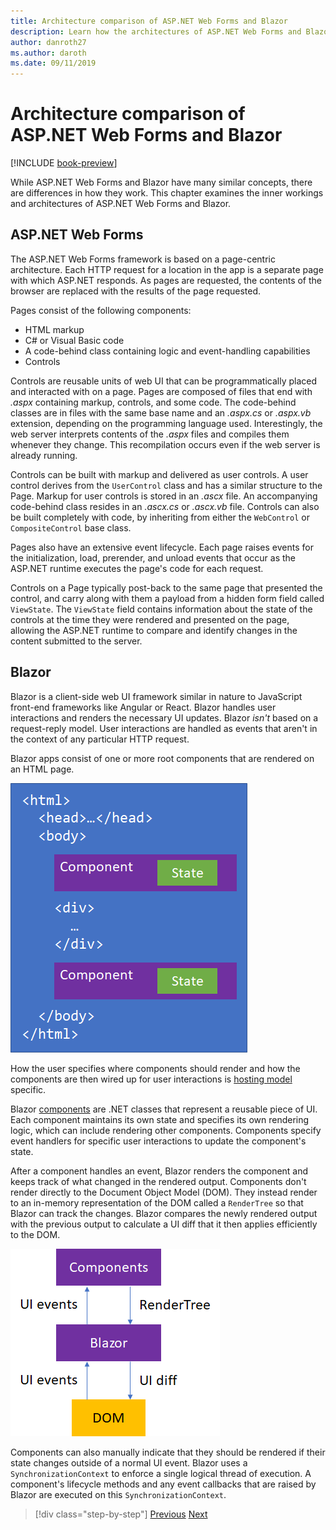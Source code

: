 ```yaml
---
title: Architecture comparison of ASP.NET Web Forms and Blazor
description: Learn how the architectures of ASP.NET Web Forms and Blazor compare.
author: danroth27
ms.author: daroth
ms.date: 09/11/2019
---
```

# Architecture comparison of ASP.NET Web Forms and Blazor

[!INCLUDE [book-preview](../../../includes/book-preview.md)]

While ASP.NET Web Forms and Blazor have many similar concepts, there are differences in how they work. This chapter examines the inner workings and architectures of ASP.NET Web Forms and Blazor.

## ASP.NET Web Forms

The ASP.NET Web Forms framework is based on a page-centric architecture. Each HTTP request for a location in the app is a separate page with which ASP.NET responds. As pages are requested, the contents of the browser are replaced with the results of the page requested.

Pages consist of the following components:

- HTML markup
- C# or Visual Basic code
- A code-behind class containing logic and event-handling capabilities
- Controls

Controls are reusable units of web UI that can be programmatically placed and interacted with on a page. Pages are composed of files that end with *.aspx* containing markup, controls, and some code. The code-behind classes are in files with the same base name and an *.aspx.cs* or *.aspx.vb* extension, depending on the programming language used. Interestingly, the web server interprets contents of the *.aspx* files and compiles them whenever they change. This recompilation occurs even if the web server is already running.

Controls can be built with markup and delivered as user controls. A user control derives from the `UserControl` class and has a similar structure to the Page. Markup for user controls is stored in an *.ascx* file. An accompanying code-behind class resides in an *.ascx.cs* or *.ascx.vb* file. Controls can also be built completely with code, by inheriting from either the `WebControl` or `CompositeControl` base class.

Pages also have an extensive event lifecycle. Each page raises events for the initialization, load, prerender, and unload events that occur as the ASP.NET runtime executes the page's code for each request.

Controls on a Page typically post-back to the same page that presented the control, and carry along with them a payload from a hidden form field called `ViewState`. The `ViewState` field contains information about the state of the controls at the time they were rendered and presented on the page, allowing the ASP.NET runtime to compare and identify changes in the content submitted to the server.

## Blazor

Blazor is a client-side web UI framework similar in nature to JavaScript front-end frameworks like Angular or React. Blazor handles user interactions and renders the necessary UI updates. Blazor *isn't* based on a request-reply model. User interactions are handled as events that aren't in the context of any particular HTTP request.

Blazor apps consist of one or more root components that are rendered on an HTML page.

![Blazor components in HTML](./media/architecture-comparison/blazor-components-in-html.png)

How the user specifies where components should render and how the components are then wired up for user interactions is [hosting model](hosting-models.md) specific.

Blazor [components](components.md) are .NET classes that represent a reusable piece of UI. Each component maintains its own state and specifies its own rendering logic, which can include rendering other components. Components specify event handlers for specific user interactions to update the component's state.

After a component handles an event, Blazor renders the component and keeps track of what changed in the rendered output. Components don't render directly to the Document Object Model (DOM). They instead render to an in-memory representation of the DOM called a `RenderTree` so that Blazor can track the changes. Blazor compares the newly rendered output with the previous output to calculate a UI diff that it then applies efficiently to the DOM.

![Blazor DOM interaction](./media/architecture-comparison/blazor-dom-interaction.png)

Components can also manually indicate that they should be rendered if their state changes outside of a normal UI event. Blazor uses a `SynchronizationContext` to enforce a single logical thread of execution. A component's lifecycle methods and any event callbacks that are raised by Blazor are executed on this `SynchronizationContext`.

>[!div class="step-by-step"]
>[Previous](introduction.md)
>[Next](hosting-models.md)

